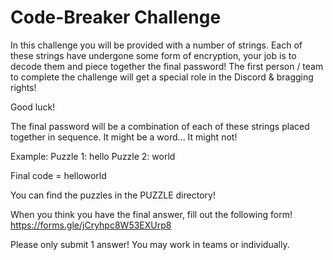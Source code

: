 # Code-Breaker Challenge

In this challenge you will be provided with a number of strings.
Each of these strings have undergone some form of encryption,
your job is to decode them and piece together the final password!
The first person / team to complete the challenge will get
a special role in the Discord & bragging rights!

Good luck!

The final password will be a combination of each of these strings
placed together in sequence. It might be a word... It might not!

Example:
Puzzle 1: hello
Puzzle 2: world

Final code = helloworld

You can find the puzzles in the PUZZLE directory!

When you think you have the final answer, fill out the following form!
https://forms.gle/jCryhpc8W53EXUrp8

Please only submit 1 answer! You may work in teams or individually.

